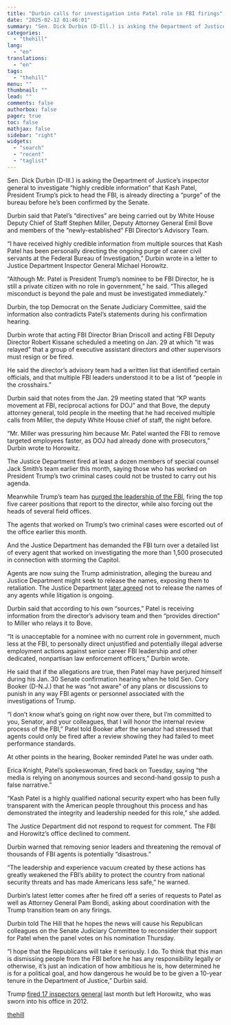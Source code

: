 ```yaml
---
title: "Durbin calls for investigation into Patel role in FBI firings"
date: "2025-02-12 01:46:01"
summary: "Sen. Dick Durbin (D-Ill.) is asking the Department of Justice’s inspector general to investigate “highly credible information” that Kash Patel, President Trump’s pick to head the FBI, is already directing a “purge” of the bureau before he’s been confirmed by the Senate. Durbin said that Patel’s “directives” are being carried..."
categories:
  - "thehill"
lang:
  - "en"
translations:
  - "en"
tags:
  - "thehill"
menu: ""
thumbnail: ""
lead: ""
comments: false
authorbox: false
pager: true
toc: false
mathjax: false
sidebar: "right"
widgets:
  - "search"
  - "recent"
  - "taglist"
---
```


Sen. Dick Durbin (D-Ill.) is asking the Department of Justice’s inspector general to investigate “highly credible information” that Kash Patel, President Trump’s pick to head the FBI, is already directing a “purge” of the bureau before he’s been confirmed by the Senate.

Durbin said that Patel’s “directives” are being carried out by White House Deputy Chief of Staff Stephen Miller, Deputy Attorney General Emil Bove and members of the “newly-established” FBI Director’s Advisory Team.

“I have received highly credible information from multiple sources that Kash Patel has been personally directing the ongoing purge of career civil servants at the Federal Bureau of Investigation,” Durbin wrote in a letter to Justice Department Inspector General Michael Horowitz.

“Although Mr. Patel is President Trump’s nominee to be FBI Director, he is still a private citizen with no role in government,” he said. “This alleged misconduct is beyond the pale and must be investigated immediately.”

Durbin, the top Democrat on the Senate Judiciary Committee, said the information also contradicts Patel’s statements during his confirmation hearing.

Durbin wrote that acting FBI Director Brian Driscoll and acting FBI Deputy Director Robert Kissane scheduled a meeting on Jan. 29 at which “it was relayed” that a group of executive assistant directors and other supervisors must resign or be fired.

He said the director’s advisory team had a written list that identified certain officials, and that multiple FBI leaders understood it to be a list of “people in the crosshairs.”

Durbin said that notes from the Jan. 29 meeting stated that “KP wants movement at FBI, reciprocal actions for DOJ” and that Bove, the deputy attorney general, told people in the meeting that he had received multiple calls from Miller, the deputy White House chief of staff, the night before.

“Mr. Miller was pressuring him because Mr. Patel wanted the FBI to remove targeted employees faster, as DOJ had already done with prosecutors,” Durbin wrote to Horowitz.

The Justice Department fired at least a dozen members of special counsel Jack Smith’s team earlier this month, saying those who has worked on President Trump’s two criminal cases could not be trusted to carry out his agenda.

Meanwhile Trump’s team has [purged the leadership of the FBI](https://thehill.com/homenews/administration/5119963-trump-administration-forces-out-fbi-officials/), firing the top five career positions that report to the director, while also forcing out the heads of several field offices.

The agents that worked on Trump’s two criminal cases were escorted out of the office earlier this month.

And the Justice Department has demanded the FBI turn over a detailed list of every agent that worked on investigating the more than 1,500 prosecuted in connection with storming the Capitol.

Agents are now suing the Trump administration, alleging the bureau and Justice Department might seek to release the names, exposing them to retaliation. The Justice Department [later agreed](https://thehill.com/regulation/court-battles/5133075-trump-fbi-names-jan-6/) not to release the names of any agents while litigation is ongoing.

Durbin said that according to his own “sources,” Patel is receiving information from the director’s advisory team and then “provides direction” to Miller who relays it to Bove.

“It is unacceptable for a nominee with no current role in government, much less at the FBI, to personally direct unjustified and potentially illegal adverse employment actions against senior career FBI leadership and other dedicated, nonpartisan law enforcement officers,” Durbin wrote.

He said that if the allegations are true, then Patel may have perjured himself during his Jan. 30 Senate confirmation hearing when he told Sen. Cory Booker (D-N.J.) that he was “not aware” of any plans or discussions to punish in any way FBI agents or personnel associated with the investigations of Trump.

“I don’t know what’s going on right now over there, but I’m committed to you, Senator, and your colleagues, that I will honor the internal review process of the FBI,” Patel told Booker after the senator had stressed that agents could only be fired after a review showing they had failed to meet performance standards.

At other points in the hearing, Booker reminded Patel he was under oath.

Erica Knight, Patel’s spokeswoman, fired back on Tuesday, saying “the media is relying on anonymous sources and second-hand gossip to push a false narrative.”

“Kash Patel is a highly qualified national security expert who has been fully transparent with the American people throughout this process and has demonstrated the integrity and leadership needed for this role,” she added.

The Justice Department did not respond to request for comment. The FBI and Horowitz’s office declined to comment.

Durbin warned that removing senior leaders and threatening the removal of thousands of FBI agents is potentially “disastrous.”

“The leadership and experience vacuum created by these actions has greatly weakened the FBI’s ability to protect the country from national security threats and has made Americans less safe,” he warned.

Durbin’s latest letter comes after he fired off a series of requests to Patel as well as Attorney General Pam Bondi, asking about coordination with the Trump transition team on any firings.

Durbin told The Hill that he hopes the news will cause his Republican colleagues on the Senate Judiciary Committee to reconsider their support for Patel when the panel votes on his nomination Thursday.

“I hope that the Republicans will take it seriously. I do. To think that this man is dismissing people from the FBI before he has any responsibility legally or otherwise, it’s just an indication of how ambitious he is, how determined he is for a political goal, and how dangerous he would be to be given a 10-year tenure in the Department of Justice,” Durbin said.

Trump [fired 17 inspectors general](https://thehill.com/homenews/administration/5106541-donald-trump-inspectors-general-ousters/) last month but left Horowitz, who was sworn into his office in 2012.

[thehill](https://thehill.com/homenews/senate/5138452-durbin-kash-patel-fbi/)
